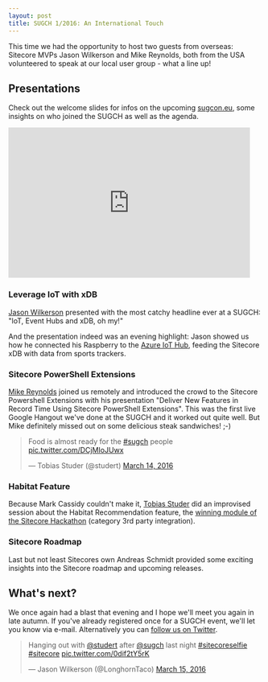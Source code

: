 ```yaml
---
layout: post
title: SUGCH 1/2016: An International Touch
---
```


This time we had the opportunity to host two guests from overseas: Sitecore MVPs
Jason Wilkerson and Mike Reynolds, both from the USA volunteered to speak at our
local user group - what a line up!

## Presentations

Check out the welcome slides for infos on the upcoming
[sugcon.eu](http://www.sugcon.eu/), some insights on who joined the SUGCH as
well as the agenda.
<iframe src="https://docs.google.com/presentation/d/1QHl3SWbOyOI6TsmCB_Pqk-ejO2h
-cvFRnEPRXoAq6YI/embed?start=false&loop=false&delayms=3000" frameborder="0"
width="480" height="299" allowfullscreen="true" mozallowfullscreen="true"
webkitallowfullscreen="true"></iframe>

### Leverage IoT with xDB

[Jason Wilkerson](https://twitter.com/longhorntaco) presented with the most
catchy headline ever at a SUGCH: "loT, Event Hubs and xDB, oh my!"

And the presentation indeed was an evening highlight: Jason showed us how he
connected his Raspberry to the [Azure IoT Hub](https://azure.microsoft.com/en-us/documentation/articles/iot-hub-what-is-iot-hub/),
feeding the Sitecore xDB with data from sports trackers.

### Sitecore PowerShell Extensions

[Mike Reynolds](https://twitter.com/mike_i_reynolds) joined us remotely and
introduced the crowd to the Sitecore Powershell Extensions with his presentation
"Deliver New Features in Record Time Using Sitecore PowerShell Extensions". This
was the first live Google Hangout we've done at the SUGCH and it worked out
quite well. But Mike definitely missed out on some delicious steak sandwiches!
;-)

<blockquote class="twitter-tweet" data-lang="en"><p lang="en" dir="ltr">Food is almost ready for the <a href="https://twitter.com/hashtag/sugch?src=hash">#sugch</a> people <a href="https://t.co/DCjMIoJUwx">pic.twitter.com/DCjMIoJUwx</a></p>&mdash; Tobias Studer (@studert) <a href="https://twitter.com/studert/status/709446591611052032">March 14, 2016</a></blockquote>
<script async src="//platform.twitter.com/widgets.js" charset="utf-8"></script>

### Habitat Feature

Because Mark Cassidy couldn't make it, [Tobias
Studer](https://twitter.com/studert) did an improvised session about the Habitat
Recommendation feature, the [winning module of the Sitecore
Hackathon](https://www.youtube.com/watch?v=599VAjt9gEM&feature=youtu.be)
(category 3rd party integration).

### Sitecore Roadmap

Last but not least Sitecores own Andreas Schmidt provided some exciting insights
into the Sitecore roadmap and upcoming releases.

## What's next?

We once again had a blast that evening and I hope we'll meet you again in late
autumn. If you've already registered once for a SUGCH event, we'll let you know
via e-mail. Alternatively you can [follow us on
Twitter](https://twitter.com/sugch).

<blockquote class="twitter-tweet" data-lang="en"><p lang="en" dir="ltr">Hanging out with <a href="https://twitter.com/studert">@studert</a> after <a href="https://twitter.com/sugch">@sugch</a> last night <a href="https://twitter.com/hashtag/sitecoreselfie?src=hash">#sitecoreselfie</a> <a href="https://twitter.com/hashtag/sitecore?src=hash">#sitecore</a> <a href="https://t.co/0dif2tY5rK">pic.twitter.com/0dif2tY5rK</a></p>&mdash; Jason Wilkerson (@LonghornTaco) <a href="https://twitter.com/LonghornTaco/status/709629182670667776">March 15, 2016</a></blockquote>
<script async src="//platform.twitter.com/widgets.js" charset="utf-8"></script>